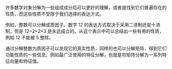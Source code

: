 许多数学对象分解为一些组成成分后可以更好的理解，或者是找到它们普遍存在的性质，而这些性质不受限于我们选择的表达方式。

例如，整数可以分解成质因子。数字 12 的表达方式取决于采用二进制还是十进制，但是 12=2×2×3 是永远成立的。从这个表示中可以总结出一些有用的性质，例如 12 不能被 5 整除。

通过分解整数为质因子可以发现它的真实性质，同样的也可以分解矩阵，得到它们功能性质的一些信息。例如最广泛使用的特征分解，也就是将矩阵分解为一系列特征向量和特征值。
